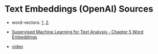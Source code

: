 # Text Embeddings (OpenAI) Sources

- word-vectors: [1](https://juliasilge.com/blog/tidy-word-vectors/), [2](https://juliasilge.com/blog/word-vectors-take-two/).

- [Supervised Machine Learning for Text Analysis - Chapter 5 Word Embeddings](https://smltar.com/embeddings.html)

- [video](https://www.youtube.com/watch?v=ke03DGvT8uU)
